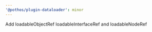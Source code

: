 ```yaml
---
'@pothos/plugin-dataloader': minor
---
```


Add loadableObjectRef loadableInterfaceRef and loadableNodeRef

